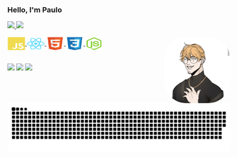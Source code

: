### Hello, I'm Paulo
<div style="display:flex;">
  <a href="https://github.com/pauloandresoaress">
  <img height="180em" src="https://github-readme-stats.vercel.app/api?username=pauloandresoaress&show_icons=true&theme=dracula&include_all_commits=true&count_private=true"/>
  <img height="180em" src="https://github-readme-stats.vercel.app/api/top-langs/?username=pauloandresoaress&layout=compact&langs_count=7&theme=dracula"/>
</div>
<div style="display: inline_block"><br>
  <img align="center" alt="Paulo-Js" height="30" width="40" src="https://raw.githubusercontent.com/devicons/devicon/master/icons/javascript/javascript-plain.svg">
  <img align="center" alt="Paulo-React" height="30" width="40" src="https://raw.githubusercontent.com/devicons/devicon/master/icons/react/react-original.svg">
  <img align="center" alt="Paulo-HTML" height="30" width="40" src="https://raw.githubusercontent.com/devicons/devicon/master/icons/html5/html5-original.svg">
  <img align="center" alt="Paulo-CSS" height="30" width="40" src="https://raw.githubusercontent.com/devicons/devicon/master/icons/css3/css3-original.svg">
  <img align="center" alt="Paulo-CSS" height="30" width="40" src="https://raw.githubusercontent.com/devicons/devicon/master/icons/nodejs/nodejs-original.svg">
  <img align="right" alt="Paulo-pic" height="150" style="border-radius:50px;" src="https://github.com/pauloandresoaress/pauloandresoaress/blob/main/perfil_hub.png">
</div>
  
  ##
  
<div> 
  <a href="https://www.instagram.com/pauloandrepessoadantas/" target="_blank"><img src="https://img.shields.io/badge/-Instagram-%23E4405F?style=for-the-badge&logo=instagram&logoColor=white" target="_blank"></a> 
  <a href = "mailto:paulo.soares.ce@outlook.com"><img src="https://img.shields.io/badge/-Gmail-%23333?style=for-the-badge&logo=gmail&logoColor=white" target="_blank"></a>
  <a href="https://www.linkedin.com/in/paulo-andr%C3%A9-6015931ba/" target="_blank"><img src="https://img.shields.io/badge/-LinkedIn-%230077B5?style=for-the-badge&logo=linkedin&logoColor=white" target="_blank"></a> 
  
  ![Snake animation](https://github.com/pauloandresoaress/pauloandresoaress/blob/output/github-contribution-grid-snake.svg)
</div>
